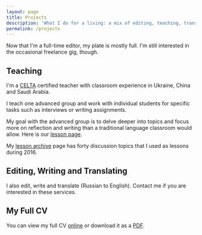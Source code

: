 ```yaml
---
layout: page
title: Projects
description: 'What I do for a living: a mix of editing, teaching, translating and writing'
permalink: /projects
---
```


Now that I'm a full-time editor, my plate is mostly full. I'm still interested in the occasional freelance gig, though.  

## Teaching 

I'm a [CELTA][0] certified teacher with classroom experience in Ukraine, China and Saudi Arabia.  

I teach one advanced group and work with individual students for specific tasks such as interviews or writing assignments. 

My goal with the advanced group is to delve deeper into topics and focus more on reflection and writing than a traditional language classroom would allow. Here is our [lesson page][1]. 

My [lesson archive][2] page has forty discussion topics that I used as lessons during 2016. 

## Editing, Writing and Translating 

I also edit, write and translate (Russian to English). Contact me if you are interested in these services. 

## My Full CV 

You can view my full CV [online][3] or download it as a [PDF][4].


[0]: https://en.wikipedia.org/wiki/CELTA 
[1]: /lessons
[2]: /lesson-archives 
[3]: /cv
[4]: /pages/cv-kedziora.pdf